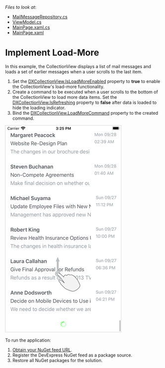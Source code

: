 <!-- default file list -->
*Files to look at*:

* [MailMessageRepository.cs](./CollectionView_LoadMore/MailMessageRepository.cs)
* [ViewModel.cs](./CollectionView_LoadMore/ViewModel.cs)
* [MainPage.xaml.cs](./DCollectionView_LoadMore/MainPage.xaml.cs)
* [MainPage.xaml](./CollectionView_LoadMore/MainPage.xaml)
<!-- default file list end -->
# Implement Load-More

In this example, the CollectionView displays a list of mail messages and loads a set of earlier messages when a user scrolls to the last item.

1. Set the [DXCollectionView.IsLoadMoreEnabled](https://docs.devexpress.com/MobileControls/DevExpress.XamarinForms.CollectionView.DXCollectionView.IsLoadMoreEnabled) property to **true** to enable the CollectionView's load-more functionality.  
2. Create a command to be executed when a user scrolls to the bottom of the CollectionView to load more data items. Set the [DXCollectionView.IsRefreshing](https://docs.devexpress.com/MobileControls/DevExpress.XamarinForms.CollectionView.DXCollectionView.IsRefreshing) property to **false** after data is loaded to hide the loading indicator.  
3. Bind the [DXCollectionView.LoadMoreCommand](https://docs.devexpress.com/MobileControls/DevExpress.XamarinForms.CollectionView.DXCollectionView.LoadMoreCommand) property to the created command.  

<img src="./img/collection-view-load-more.png"/>

To run the application:
1. [Obtain your NuGet feed URL](http://docs.devexpress.com/GeneralInformation/116042/installation/install-devexpress-controls-using-nuget-packages/obtain-your-nuget-feed-url).
2. Register the DevExpress NuGet feed as a package source.
3. Restore all NuGet packages for the solution.
